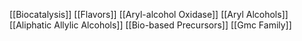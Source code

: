 [[Biocatalysis]]
[[Flavors]]
[[Aryl-alcohol Oxidase]]
[[Aryl Alcohols]]
[[Aliphatic Allylic Alcohols]]
[[Bio-based Precursors]]
[[Gmc Family]]
